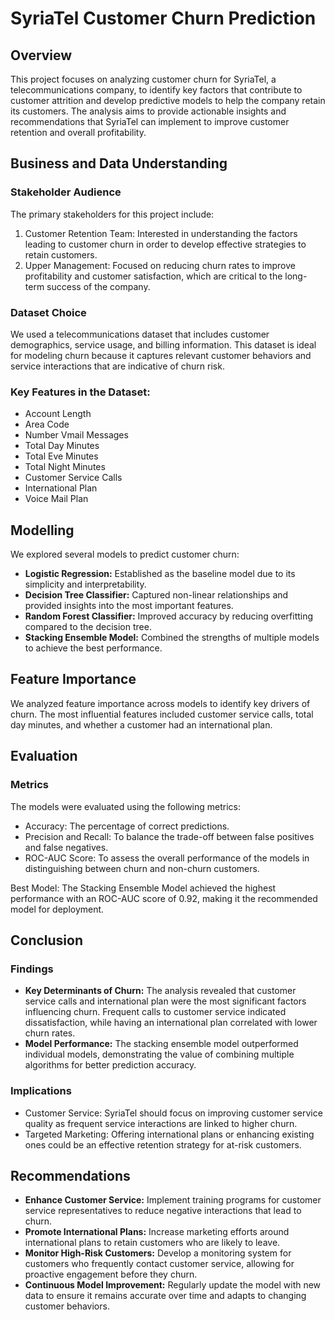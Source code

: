 # **SyriaTel Customer Churn Prediction**

## **Overview**

This project focuses on analyzing customer churn for SyriaTel, a telecommunications company, to identify key factors that contribute to customer attrition and develop predictive models to help the company retain its customers. The analysis aims to provide actionable insights and recommendations that SyriaTel can implement to improve customer retention and overall profitability.

## **Business and Data Understanding**  

### **Stakeholder Audience**  

The primary stakeholders for this project include:

1. Customer Retention Team: Interested in understanding the factors leading to customer churn in order to develop effective strategies to retain customers.   
2. Upper Management: Focused on reducing churn rates to improve profitability and customer satisfaction, which are critical to the long-term success of the company.  

### **Dataset Choice**  

We used a telecommunications dataset that includes customer demographics, service usage, and billing information. This dataset is ideal for modeling churn because it captures relevant customer behaviors and service interactions that are indicative of churn risk.   

### **Key Features in the Dataset:**  

* Account Length  
* Area Code  
* Number Vmail Messages  
* Total Day Minutes  
* Total Eve Minutes  
* Total Night Minutes  
* Customer Service Calls  
* International Plan  
* Voice Mail Plan  

## **Modelling**  

We explored several models to predict customer churn:  

* **Logistic Regression:** Established as the baseline model due to its simplicity and interpretability.  
* **Decision Tree Classifier:** Captured non-linear relationships and provided insights into the most important features.  
* **Random Forest Classifier:** Improved accuracy by reducing overfitting compared to the decision tree.  
* **Stacking Ensemble Model:** Combined the strengths of multiple models to achieve the best performance.  

## **Feature Importance**  

We analyzed feature importance across models to identify key drivers of churn. The most influential features included customer service calls, total day minutes, and whether a customer had an international plan.  

## **Evaluation**  

### **Metrics**  
The models were evaluated using the following metrics:  

* Accuracy: The percentage of correct predictions.  
* Precision and Recall: To balance the trade-off between false positives and false negatives.  
* ROC-AUC Score: To assess the overall performance of the models in distinguishing between churn and non-churn customers.  

Best Model: The Stacking Ensemble Model achieved the highest performance with an ROC-AUC score of 0.92, making it the recommended model for deployment.  

## **Conclusion**  
### **Findings**  

* **Key Determinants of Churn:** The analysis revealed that customer service calls and international plan were the most significant factors influencing churn. Frequent calls to customer service indicated dissatisfaction, while having an international plan correlated with lower churn rates.  
* **Model Performance:** The stacking ensemble model outperformed individual models, demonstrating the value of combining multiple algorithms for better prediction accuracy.   

### **Implications**  

* Customer Service: SyriaTel should focus on improving customer service quality as frequent service interactions are linked to higher churn.  
* Targeted Marketing: Offering international plans or enhancing existing ones could be an effective retention strategy for at-risk customers.  

## **Recommendations** 

* **Enhance Customer Service:** Implement training programs for customer service representatives to reduce negative interactions that lead to churn.
* **Promote International Plans:** Increase marketing efforts around international plans to retain customers who are likely to leave.
* **Monitor High-Risk Customers:** Develop a monitoring system for customers who frequently contact customer service, allowing for proactive engagement before they churn.
* **Continuous Model Improvement:** Regularly update the model with new data to ensure it remains accurate over time and adapts to changing customer behaviors.



